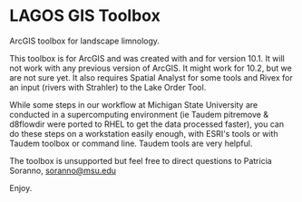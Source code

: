 LAGOS GIS Toolbox
===================

ArcGIS toolbox for landscape limnology.

This toolbox is for ArcGIS and was created with and for version 10.1. It will not work with any previous version of ArcGIS.
It might work for 10.2, but we are not sure yet.
It also requires Spatial Analyst for some tools and Rivex for an input (rivers with Strahler) to the Lake Order Tool.

While some steps in our workflow at Michigan State University are conducted in a supercomputing environment (ie Taudem
pitremove & d8flowdir were ported to RHEL to get the data processed faster), you can do these steps on a workstation
easily enough, with ESRI's tools or with Taudem toolbox or command line. Taudem tools are very helpful.

The toolbox is unsupported but feel free to direct questions to Patricia Soranno, soranno@msu.edu 

Enjoy.
